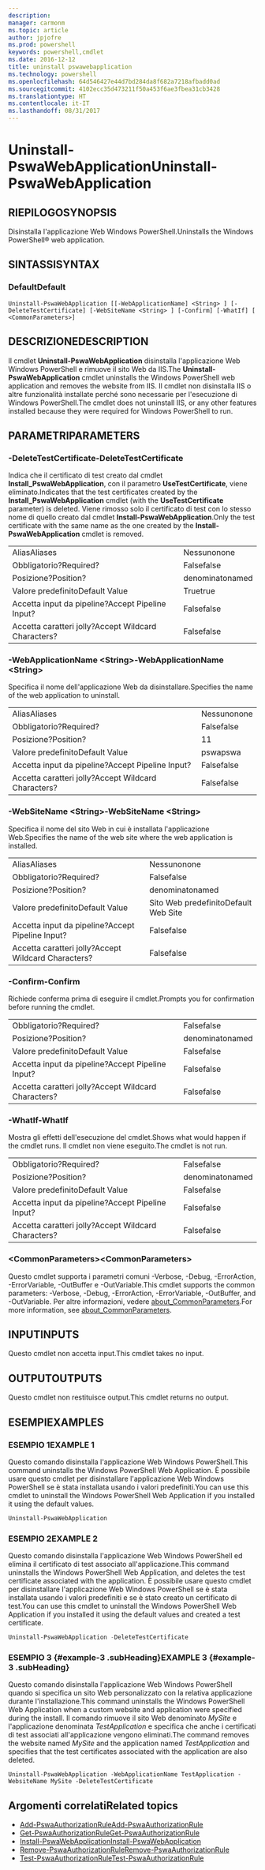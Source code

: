 ```yaml
---
description: 
manager: carmonm
ms.topic: article
author: jpjofre
ms.prod: powershell
keywords: powershell,cmdlet
ms.date: 2016-12-12
title: uninstall pswawebapplication
ms.technology: powershell
ms.openlocfilehash: 64d546427e44d7bd284da8f682a7218afbadd0ad
ms.sourcegitcommit: 4102ecc35d473211f50a453f6ae3fbea31cb3428
ms.translationtype: HT
ms.contentlocale: it-IT
ms.lasthandoff: 08/31/2017
---
```

#  <a name="uninstall-pswawebapplication"></a><span data-ttu-id="28a90-103">Uninstall-PswaWebApplication</span><span class="sxs-lookup"><span data-stu-id="28a90-103">Uninstall-PswaWebApplication</span></span>

##  <a name="synopsis"></a><span data-ttu-id="28a90-104">RIEPILOGO</span><span class="sxs-lookup"><span data-stu-id="28a90-104">SYNOPSIS</span></span>

<span data-ttu-id="28a90-105">Disinstalla l'applicazione Web Windows PowerShell.</span><span class="sxs-lookup"><span data-stu-id="28a90-105">Uninstalls the Windows PowerShell® web application.</span></span>

## <a name="syntax"></a><span data-ttu-id="28a90-106">SINTASSI</span><span class="sxs-lookup"><span data-stu-id="28a90-106">SYNTAX</span></span>

###  <a name="default"></a><span data-ttu-id="28a90-107">Default</span><span class="sxs-lookup"><span data-stu-id="28a90-107">Default</span></span>
```
Uninstall-PswaWebApplication [[-WebApplicationName] <String> ] [-DeleteTestCertificate] [-WebSiteName <String> ] [-Confirm] [-WhatIf] [ <CommonParameters>]
```

## <a name="description"></a><span data-ttu-id="28a90-108">DESCRIZIONE</span><span class="sxs-lookup"><span data-stu-id="28a90-108">DESCRIPTION</span></span>

<span data-ttu-id="28a90-109">Il cmdlet **Uninstall-PswaWebApplication** disinstalla l'applicazione Web Windows PowerShell e rimuove il sito Web da IIS.</span><span class="sxs-lookup"><span data-stu-id="28a90-109">The **Uninstall-PswaWebApplication** cmdlet uninstalls the Windows PowerShell web application and removes the website from IIS.</span></span> <span data-ttu-id="28a90-110">Il cmdlet non disinstalla IIS o altre funzionalità installate perché sono necessarie per l'esecuzione di Windows PowerShell.</span><span class="sxs-lookup"><span data-stu-id="28a90-110">The cmdlet does not uninstall IIS, or any other features installed because they were required for Windows PowerShell to run.</span></span>

## <a name="parameters"></a><span data-ttu-id="28a90-111">PARAMETRI</span><span class="sxs-lookup"><span data-stu-id="28a90-111">PARAMETERS</span></span>

### <a name="-deletetestcertificate"></a><span data-ttu-id="28a90-112">-DeleteTestCertificate</span><span class="sxs-lookup"><span data-stu-id="28a90-112">-DeleteTestCertificate</span></span>

<span data-ttu-id="28a90-113">Indica che il certificato di test creato dal cmdlet **Install\_PswaWebApplication**, con il parametro **UseTestCertificate**, viene eliminato.</span><span class="sxs-lookup"><span data-stu-id="28a90-113">Indicates that the test certificates created by the **Install\_PswaWebApplication** cmdlet (with the **UseTestCertificate** parameter) is deleted.</span></span>
<span data-ttu-id="28a90-114">Viene rimosso solo il certificato di test con lo stesso nome di quello creato dal cmdlet **Install-PswaWebApplication**.</span><span class="sxs-lookup"><span data-stu-id="28a90-114">Only the test certificate with the same name as the one created by the **Install-PswaWebApplication** cmdlet is removed.</span></span>

|||  
|-|-|
| <span data-ttu-id="28a90-115">Alias</span><span class="sxs-lookup"><span data-stu-id="28a90-115">Aliases</span></span>                              | <span data-ttu-id="28a90-116">Nessuno</span><span class="sxs-lookup"><span data-stu-id="28a90-116">none</span></span>                                 |
| <span data-ttu-id="28a90-117">Obbligatorio?</span><span class="sxs-lookup"><span data-stu-id="28a90-117">Required?</span></span>                            | <span data-ttu-id="28a90-118">False</span><span class="sxs-lookup"><span data-stu-id="28a90-118">false</span></span>                                |
| <span data-ttu-id="28a90-119">Posizione?</span><span class="sxs-lookup"><span data-stu-id="28a90-119">Position?</span></span>                            | <span data-ttu-id="28a90-120">denominato</span><span class="sxs-lookup"><span data-stu-id="28a90-120">named</span></span>                                |
| <span data-ttu-id="28a90-121">Valore predefinito</span><span class="sxs-lookup"><span data-stu-id="28a90-121">Default Value</span></span>                        | <span data-ttu-id="28a90-122">True</span><span class="sxs-lookup"><span data-stu-id="28a90-122">true</span></span>                                 |
| <span data-ttu-id="28a90-123">Accetta input da pipeline?</span><span class="sxs-lookup"><span data-stu-id="28a90-123">Accept Pipeline Input?</span></span>               | <span data-ttu-id="28a90-124">False</span><span class="sxs-lookup"><span data-stu-id="28a90-124">false</span></span>                                |
| <span data-ttu-id="28a90-125">Accetta caratteri jolly?</span><span class="sxs-lookup"><span data-stu-id="28a90-125">Accept Wildcard Characters?</span></span>          | <span data-ttu-id="28a90-126">False</span><span class="sxs-lookup"><span data-stu-id="28a90-126">false</span></span>                                |

### <a name="-webapplicationname-ltstringgt"></a><span data-ttu-id="28a90-127">-WebApplicationName &lt;String&gt;</span><span class="sxs-lookup"><span data-stu-id="28a90-127">-WebApplicationName &lt;String&gt;</span></span>

<span data-ttu-id="28a90-128">Specifica il nome dell'applicazione Web da disinstallare.</span><span class="sxs-lookup"><span data-stu-id="28a90-128">Specifies the name of the web application to uninstall.</span></span>

|||  
|-|-|
| <span data-ttu-id="28a90-129">Alias</span><span class="sxs-lookup"><span data-stu-id="28a90-129">Aliases</span></span>                              | <span data-ttu-id="28a90-130">Nessuno</span><span class="sxs-lookup"><span data-stu-id="28a90-130">none</span></span>                                 |
| <span data-ttu-id="28a90-131">Obbligatorio?</span><span class="sxs-lookup"><span data-stu-id="28a90-131">Required?</span></span>                            | <span data-ttu-id="28a90-132">False</span><span class="sxs-lookup"><span data-stu-id="28a90-132">false</span></span>                                |
| <span data-ttu-id="28a90-133">Posizione?</span><span class="sxs-lookup"><span data-stu-id="28a90-133">Position?</span></span>                            | <span data-ttu-id="28a90-134">1</span><span class="sxs-lookup"><span data-stu-id="28a90-134">1</span></span>                                    |
| <span data-ttu-id="28a90-135">Valore predefinito</span><span class="sxs-lookup"><span data-stu-id="28a90-135">Default Value</span></span>                        | <span data-ttu-id="28a90-136">pswa</span><span class="sxs-lookup"><span data-stu-id="28a90-136">pswa</span></span>                                 |
| <span data-ttu-id="28a90-137">Accetta input da pipeline?</span><span class="sxs-lookup"><span data-stu-id="28a90-137">Accept Pipeline Input?</span></span>               | <span data-ttu-id="28a90-138">False</span><span class="sxs-lookup"><span data-stu-id="28a90-138">false</span></span>                                |
| <span data-ttu-id="28a90-139">Accetta caratteri jolly?</span><span class="sxs-lookup"><span data-stu-id="28a90-139">Accept Wildcard Characters?</span></span>          | <span data-ttu-id="28a90-140">False</span><span class="sxs-lookup"><span data-stu-id="28a90-140">false</span></span>                                |

### <a name="-websitename-ltstringgt"></a><span data-ttu-id="28a90-141">-WebSiteName &lt;String&gt;</span><span class="sxs-lookup"><span data-stu-id="28a90-141">-WebSiteName &lt;String&gt;</span></span>

<span data-ttu-id="28a90-142">Specifica il nome del sito Web in cui è installata l'applicazione Web.</span><span class="sxs-lookup"><span data-stu-id="28a90-142">Specifies the name of the web site where the web application is installed.</span></span>

|||  
|-|-|
| <span data-ttu-id="28a90-143">Alias</span><span class="sxs-lookup"><span data-stu-id="28a90-143">Aliases</span></span>                              | <span data-ttu-id="28a90-144">Nessuno</span><span class="sxs-lookup"><span data-stu-id="28a90-144">none</span></span>                                 |
| <span data-ttu-id="28a90-145">Obbligatorio?</span><span class="sxs-lookup"><span data-stu-id="28a90-145">Required?</span></span>                            | <span data-ttu-id="28a90-146">False</span><span class="sxs-lookup"><span data-stu-id="28a90-146">false</span></span>                                |
| <span data-ttu-id="28a90-147">Posizione?</span><span class="sxs-lookup"><span data-stu-id="28a90-147">Position?</span></span>                            | <span data-ttu-id="28a90-148">denominato</span><span class="sxs-lookup"><span data-stu-id="28a90-148">named</span></span>                                |
| <span data-ttu-id="28a90-149">Valore predefinito</span><span class="sxs-lookup"><span data-stu-id="28a90-149">Default Value</span></span>                        | <span data-ttu-id="28a90-150">Sito Web predefinito</span><span class="sxs-lookup"><span data-stu-id="28a90-150">Default Web Site</span></span>                     |
| <span data-ttu-id="28a90-151">Accetta input da pipeline?</span><span class="sxs-lookup"><span data-stu-id="28a90-151">Accept Pipeline Input?</span></span>               | <span data-ttu-id="28a90-152">False</span><span class="sxs-lookup"><span data-stu-id="28a90-152">false</span></span>                                |
| <span data-ttu-id="28a90-153">Accetta caratteri jolly?</span><span class="sxs-lookup"><span data-stu-id="28a90-153">Accept Wildcard Characters?</span></span>          | <span data-ttu-id="28a90-154">False</span><span class="sxs-lookup"><span data-stu-id="28a90-154">false</span></span>                                |

### <a name="-confirm"></a><span data-ttu-id="28a90-155">-Confirm</span><span class="sxs-lookup"><span data-stu-id="28a90-155">-Confirm</span></span>

<span data-ttu-id="28a90-156">Richiede conferma prima di eseguire il cmdlet.</span><span class="sxs-lookup"><span data-stu-id="28a90-156">Prompts you for confirmation before running the cmdlet.</span></span>

|||  
|-|-|
| <span data-ttu-id="28a90-157">Obbligatorio?</span><span class="sxs-lookup"><span data-stu-id="28a90-157">Required?</span></span>                            | <span data-ttu-id="28a90-158">False</span><span class="sxs-lookup"><span data-stu-id="28a90-158">false</span></span>                                |
| <span data-ttu-id="28a90-159">Posizione?</span><span class="sxs-lookup"><span data-stu-id="28a90-159">Position?</span></span>                            | <span data-ttu-id="28a90-160">denominato</span><span class="sxs-lookup"><span data-stu-id="28a90-160">named</span></span>                                |
| <span data-ttu-id="28a90-161">Valore predefinito</span><span class="sxs-lookup"><span data-stu-id="28a90-161">Default Value</span></span>                        | <span data-ttu-id="28a90-162">False</span><span class="sxs-lookup"><span data-stu-id="28a90-162">false</span></span>                                |
| <span data-ttu-id="28a90-163">Accetta input da pipeline?</span><span class="sxs-lookup"><span data-stu-id="28a90-163">Accept Pipeline Input?</span></span>               | <span data-ttu-id="28a90-164">False</span><span class="sxs-lookup"><span data-stu-id="28a90-164">false</span></span>                                |
| <span data-ttu-id="28a90-165">Accetta caratteri jolly?</span><span class="sxs-lookup"><span data-stu-id="28a90-165">Accept Wildcard Characters?</span></span>          | <span data-ttu-id="28a90-166">False</span><span class="sxs-lookup"><span data-stu-id="28a90-166">false</span></span>                                |

### <a name="-whatif"></a><span data-ttu-id="28a90-167">-WhatIf</span><span class="sxs-lookup"><span data-stu-id="28a90-167">-WhatIf</span></span>

<span data-ttu-id="28a90-168">Mostra gli effetti dell'esecuzione del cmdlet.</span><span class="sxs-lookup"><span data-stu-id="28a90-168">Shows what would happen if the cmdlet runs.</span></span>
<span data-ttu-id="28a90-169">Il cmdlet non viene eseguito.</span><span class="sxs-lookup"><span data-stu-id="28a90-169">The cmdlet is not run.</span></span>

|||  
|-|-|
| <span data-ttu-id="28a90-170">Obbligatorio?</span><span class="sxs-lookup"><span data-stu-id="28a90-170">Required?</span></span>                            | <span data-ttu-id="28a90-171">False</span><span class="sxs-lookup"><span data-stu-id="28a90-171">false</span></span>                                |
| <span data-ttu-id="28a90-172">Posizione?</span><span class="sxs-lookup"><span data-stu-id="28a90-172">Position?</span></span>                            | <span data-ttu-id="28a90-173">denominato</span><span class="sxs-lookup"><span data-stu-id="28a90-173">named</span></span>                                |
| <span data-ttu-id="28a90-174">Valore predefinito</span><span class="sxs-lookup"><span data-stu-id="28a90-174">Default Value</span></span>                        | <span data-ttu-id="28a90-175">False</span><span class="sxs-lookup"><span data-stu-id="28a90-175">false</span></span>                                |
| <span data-ttu-id="28a90-176">Accetta input da pipeline?</span><span class="sxs-lookup"><span data-stu-id="28a90-176">Accept Pipeline Input?</span></span>               | <span data-ttu-id="28a90-177">False</span><span class="sxs-lookup"><span data-stu-id="28a90-177">false</span></span>                                |
| <span data-ttu-id="28a90-178">Accetta caratteri jolly?</span><span class="sxs-lookup"><span data-stu-id="28a90-178">Accept Wildcard Characters?</span></span>          | <span data-ttu-id="28a90-179">False</span><span class="sxs-lookup"><span data-stu-id="28a90-179">false</span></span>                                |

### <a name="ltcommonparametersgt"></a><span data-ttu-id="28a90-180">&lt;CommonParameters&gt;</span><span class="sxs-lookup"><span data-stu-id="28a90-180">&lt;CommonParameters&gt;</span></span>

<span data-ttu-id="28a90-181">Questo cmdlet supporta i parametri comuni -Verbose, -Debug, -ErrorAction, -ErrorVariable, -OutBuffer e -OutVariable.</span><span class="sxs-lookup"><span data-stu-id="28a90-181">This cmdlet supports the common parameters: -Verbose, -Debug, -ErrorAction, -ErrorVariable, -OutBuffer, and -OutVariable.</span></span>
<span data-ttu-id="28a90-182">Per altre informazioni, vedere [about_CommonParameters](http://go.microsoft.com/fwlink/p/?LinkID=113216).</span><span class="sxs-lookup"><span data-stu-id="28a90-182">For more information, see [about_CommonParameters](http://go.microsoft.com/fwlink/p/?LinkID=113216).</span></span>

## <a name="inputs"></a><span data-ttu-id="28a90-183">INPUT</span><span class="sxs-lookup"><span data-stu-id="28a90-183">INPUTS</span></span>

<span data-ttu-id="28a90-184">Questo cmdlet non accetta input.</span><span class="sxs-lookup"><span data-stu-id="28a90-184">This cmdlet takes no input.</span></span>

## <a name="outputs"></a><span data-ttu-id="28a90-185">OUTPUT</span><span class="sxs-lookup"><span data-stu-id="28a90-185">OUTPUTS</span></span>

<span data-ttu-id="28a90-186">Questo cmdlet non restituisce output.</span><span class="sxs-lookup"><span data-stu-id="28a90-186">This cmdlet returns no output.</span></span>

## <a name="examples"></a><span data-ttu-id="28a90-187">ESEMPI</span><span class="sxs-lookup"><span data-stu-id="28a90-187">EXAMPLES</span></span>

### <a name="example-1"></a><span data-ttu-id="28a90-188">ESEMPIO 1</span><span class="sxs-lookup"><span data-stu-id="28a90-188">EXAMPLE 1</span></span>

<span data-ttu-id="28a90-189">Questo comando disinstalla l'applicazione Web Windows PowerShell.</span><span class="sxs-lookup"><span data-stu-id="28a90-189">This command uninstalls the Windows PowerShell Web Application.</span></span>
<span data-ttu-id="28a90-190">È possibile usare questo cmdlet per disinstallare l'applicazione Web Windows PowerShell se è stata installata usando i valori predefiniti.</span><span class="sxs-lookup"><span data-stu-id="28a90-190">You can use this cmdlet to uninstall the Windows PowerShell Web Application if you installed it using the default values.</span></span>

```PowerShell
Uninstall-PswaWebApplication
```

### <a name="example-2"></a><span data-ttu-id="28a90-191">ESEMPIO 2</span><span class="sxs-lookup"><span data-stu-id="28a90-191">EXAMPLE 2</span></span>

<span data-ttu-id="28a90-192">Questo comando disinstalla l'applicazione Web Windows PowerShell ed elimina il certificato di test associato all'applicazione.</span><span class="sxs-lookup"><span data-stu-id="28a90-192">This command uninstalls the Windows PowerShell Web Application, and deletes the test certificate associated with the application.</span></span>
<span data-ttu-id="28a90-193">È possibile usare questo cmdlet per disinstallare l'applicazione Web Windows PowerShell se è stata installata usando i valori predefiniti e se è stato creato un certificato di test.</span><span class="sxs-lookup"><span data-stu-id="28a90-193">You can use this cmdlet to uninstall the Windows PowerShell Web Application if you installed it using the default values and created a test certificate.</span></span>

```PowerShell
Uninstall-PswaWebApplication -DeleteTestCertificate
```

### <a name="example-3-example-3-subheading"></a><span data-ttu-id="28a90-194">ESEMPIO 3 {#example-3 .subHeading}</span><span class="sxs-lookup"><span data-stu-id="28a90-194">EXAMPLE 3 {#example-3 .subHeading}</span></span>

<span data-ttu-id="28a90-195">Questo comando disinstalla l'applicazione Web Windows PowerShell quando si specifica un sito Web personalizzato con la relativa applicazione durante l'installazione.</span><span class="sxs-lookup"><span data-stu-id="28a90-195">This command uninstalls the Windows PowerShell Web Application when a custom website and application were specified during the install.</span></span>
<span data-ttu-id="28a90-196">Il comando rimuove il sito Web denominato *MySite* e l'applicazione denominata *TestApplication* e specifica che anche i certificati di test associati all'applicazione vengono eliminati.</span><span class="sxs-lookup"><span data-stu-id="28a90-196">The command removes the website named *MySite* and the application named *TestApplication* and specifies that the test certificates associated with the application are also deleted.</span></span>

```
Uninstall-PswaWebApplication -WebApplicationName TestApplication -WebsiteName MySite -DeleteTestCertificate
```

##  <a name="related-topics"></a><span data-ttu-id="28a90-197">Argomenti correlati</span><span class="sxs-lookup"><span data-stu-id="28a90-197">Related topics</span></span>

-  [<span data-ttu-id="28a90-198">Add-PswaAuthorizationRule</span><span class="sxs-lookup"><span data-stu-id="28a90-198">Add-PswaAuthorizationRule</span></span>](add-pswaauthorizationrule.md)
-  [<span data-ttu-id="28a90-199">Get-PswaAuthorizationRule</span><span class="sxs-lookup"><span data-stu-id="28a90-199">Get-PswaAuthorizationRule</span></span>](get-pswaauthorizationrule.md)
-  [<span data-ttu-id="28a90-200">Install-PswaWebApplication</span><span class="sxs-lookup"><span data-stu-id="28a90-200">Install-PswaWebApplication</span></span>](install-pswawebapplication.md)
-  [<span data-ttu-id="28a90-201">Remove-PswaAuthorizationRule</span><span class="sxs-lookup"><span data-stu-id="28a90-201">Remove-PswaAuthorizationRule</span></span>](remove-pswaauthorizationrule.md)
-  [<span data-ttu-id="28a90-202">Test-PswaAuthorizationRule</span><span class="sxs-lookup"><span data-stu-id="28a90-202">Test-PswaAuthorizationRule</span></span>](test-pswaauthorizationrule.md)
